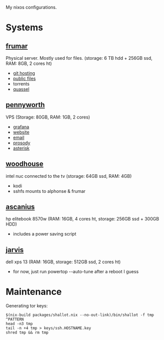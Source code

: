 My nixos configurations.


Systems
=======

[frumar](https://en.wikipedia.org/wiki/Frumar)
--------

Physical server. Mostly used for files. (storage: 6 TB hdd + 256GB ssd, RAM: 8GB, 2 cores ht)

- [git hosting](./roles/gogs.nix)
- [public files](./roles/pub.nix)
- torrents
- [quassel](./roles/quassel.nix)

[pennyworth](https://en.wikipedia.org/wiki/Alfred_Pennyworth)
----------

VPS (Storage: 80GB, RAM: 1GB, 2 cores)

- [grafana](./roles/graphs.nix)
- [website](./roles/website.nix)
- [email](./roles/main.nix)
- [prosody](./roles/xmpp.nix)
- [asterisk](./roles/asterisk.nix)

[woodhouse](https://en.wikipedia.org/wiki/List_of_Archer_characters#Recurring_characters)
-----------

intel nuc connected to the tv (storage: 64GB ssd, RAM: 4GB)

- kodi
- sshfs mounts to alphonse & frumar


[ascanius](https://en.wikipedia.org/wiki/Frumar)
----------

hp elitebook 8570w (RAM: 16GB, 4 cores ht, storage: 256GB ssd + 300GB HDD)

- includes a power saving script

[jarvis](https://en.wikipedia.org/wiki/Edwin_Jarvis)
--------

dell xps 13 (RAM: 16GB, storage: 512GB ssd, 2 cores ht)

- for now, just run powertop --auto-tune after a reboot I guess


Maintenance
===========

Generating tor keys:

```
$(nix-build packages/shallot.nix --no-out-link)/bin/shallot -f tmp ^PATTERN
head -n3 tmp
tail -n +4 tmp > keys/ssh.HOSTNAME.key
shred tmp && rm tmp

```
